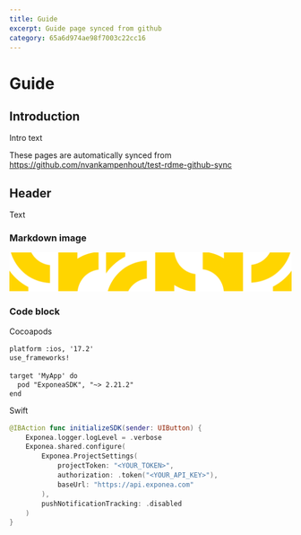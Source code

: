 ```yaml
---
title: Guide
excerpt: Guide page synced from github
category: 65a6d974ae98f7003c22cc16
---
```


# Guide

## Introduction
Intro text

These pages are automatically synced from https://github.com/nvankampenhout/test-rdme-github-sync

## Header

Text

### Markdown image

![image in Markdown](https://github.com/nvankampenhout/test-rdme-github-sync/blob/main/Documentation/41d9b56-_Pattern.png?raw=true)

### Code block

Cocoapods

```
platform :ios, '17.2'
use_frameworks!

target 'MyApp' do
  pod "ExponeaSDK", "~> 2.21.2"
end
```

Swift

```swift
@IBAction func initializeSDK(sender: UIButton) {
    Exponea.logger.logLevel = .verbose
    Exponea.shared.configure(
        Exponea.ProjectSettings(
            projectToken: "<YOUR_TOKEN>",
            authorization: .token("<YOUR_API_KEY>"),
            baseUrl: "https://api.exponea.com"
        ),
        pushNotificationTracking: .disabled
    )
}
```